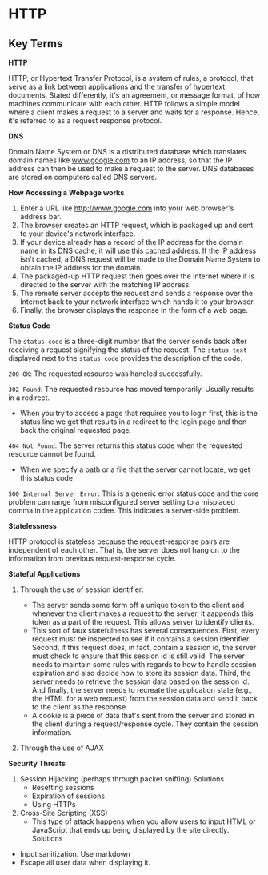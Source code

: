 # HTTP

## Key Terms

__HTTP__

HTTP, or Hypertext Transfer Protocol, is a system of rules, a protocol, that serve as a link between applications and the transfer of hypertext documents. Stated differently, it's an agreement, or message format, of how machines communicate with each other. HTTP follows a simple model where a client makes a request to a server and waits for a response. Hence, it's referred to as a request response protocol.

__DNS__

Domain Name System or DNS is a distributed database which translates domain names like www.google.com to an IP address, so that the IP address can then be used to make a request to the server. DNS databases are stored on computers called DNS servers.

__How Accessing a Webpage works__

1. Enter a URL like http://www.google.com into your web browser's address bar.
2. The browser creates an HTTP request, which is packaged up and sent to your device's network interface.
3. If your device already has a record of the IP address for the domain name in its DNS cache, it will use this cached address. If the IP address isn't cached, a DNS request will be made to the Domain Name System to obtain the IP address for the domain.
4. The packaged-up HTTP request then goes over the Internet where it is directed to the server with the matching IP address.
5. The remote server accepts the request and sends a response over the Internet back to your network interface which hands it to your browser.
6. Finally, the browser displays the response in the form of a web page.

__Status Code__

The `status code` is a three-digit number that the server sends back after receiving a request signifying the status of the request. The `status text` displayed next to the `status code` provides the description of the code.

`200 OK`: The requested resource was handled successfully.

`302 Found`: The requested resource has moved temporarily. Usually results in a redirect.
  * When you try to access a page that requires you to login first, this is the status line we get that results in a redirect to the login page and then back the original requested page.

`404 Not Found`: The server returns this status code when the requested resource cannot be found.
  * When we specify a path or a file that the server cannot locate, we get this status code

`500 Internal Server Error`: This is a generic error status code and the core problem can range from misconfigured server setting to a misplaced comma in the application codee. This indicates a server-side problem.

__Statelessness__

HTTP protocol is stateless because the request-response pairs are independent of each other. That is, the server does not hang on to the information from previous request-response cycle.

__Stateful Applications__

1. Through the use of session identifier:
   * The server sends some form off a unique token to the client and whenever the client makes a request to the server, it aappends this token as a part of the request. This allows server to identify clients.
   * This sort of faux statefulness has several consequences. First, every request must be inspected to see if it contains a session identifier. Second, if this request does, in fact, contain a session id, the server must check to ensure that this session id is still valid. The server needs to maintain some rules with regards to how to handle session expiration and also decide how to store its session data. Third, the server needs to retrieve the session data based on the session id. And finally, the server needs to recreate the application state (e.g., the HTML for a web request) from the session data and send it back to the client as the response.
   * A cookie is a piece of data that's sent from the server and stored in the client during a request/response cycle. They contain the session information.

2. Through the use of AJAX

__Security Threats__

1. Session Hijacking (perhaps through packet sniffing)
   Solutions
   * Resetting sessions
   * Expiration of sessions
   * Using HTTPs
2. Cross-Site Scripting (XSS)
   * This type of attack happens when you allow users to input HTML or JavaScript that ends up being displayed by the site directly.
  Solutions
  * Input sanitization. Use markdown
  * Escape all user data when displaying it.
